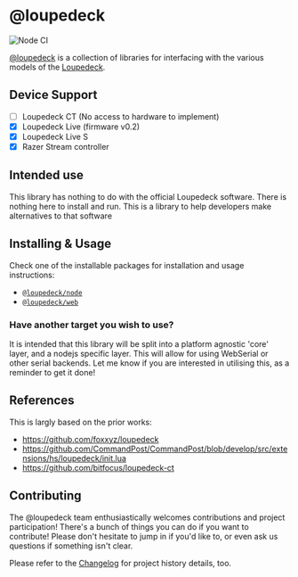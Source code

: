# @loupedeck

![Node CI](https://github.com/Julusian/node-loupedeck/workflows/Node%20CI/badge.svg)

[@loupedeck](https://www.npmjs.com/org/loupedeck) is a collection of libraries for interfacing with the various models of the [Loupedeck](https://loupedeck.com/uk/).  

## Device Support
- [ ] Loupedeck CT (No access to hardware to implement)
- [x] Loupedeck Live (firmware v0.2)
- [x] Loupedeck Live S
- [x] Razer Stream controller

## Intended use

This library has nothing to do with the official Loupedeck software. There is nothing here to install and run. This is a library to help developers make alternatives to that software

## Installing & Usage

Check one of the installable packages for installation and usage instructions:

-   [`@loupedeck/node`](https://npm.im/@loupedeck/node)
-   [`@loupedeck/web`](https://npm.im/@loupedeck/web)

### Have another target you wish to use?

It is intended that this library will be split into a platform agnostic 'core' layer, and a nodejs specific layer. This will allow for using WebSerial or other serial backends. Let me know if you are interested in utilising this, as a reminder to get it done!

## References

This is largly based on the prior works:

-   https://github.com/foxxyz/loupedeck
-   https://github.com/CommandPost/CommandPost/blob/develop/src/extensions/hs/loupedeck/init.lua
-   https://github.com/bitfocus/loupedeck-ct

## Contributing

The @loupedeck team enthusiastically welcomes contributions and project participation! There's a bunch of things you can do if you want to contribute! Please don't hesitate to jump in if you'd like to, or even ask us questions if something isn't clear.

Please refer to the [Changelog](CHANGELOG.md) for project history details, too.
